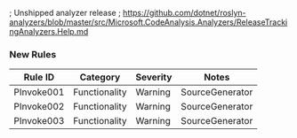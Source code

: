 ﻿; Unshipped analyzer release
; https://github.com/dotnet/roslyn-analyzers/blob/master/src/Microsoft.CodeAnalysis.Analyzers/ReleaseTrackingAnalyzers.Help.md

### New Rules
Rule ID | Category | Severity | Notes
--------|----------|----------|-------
PInvoke001 | Functionality | Warning | SourceGenerator
PInvoke002 | Functionality | Warning | SourceGenerator
PInvoke003 | Functionality | Warning | SourceGenerator